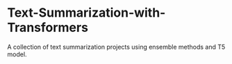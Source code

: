 # Text-Summarization-with-Transformers
A collection of text summarization projects using ensemble methods and T5 model.
